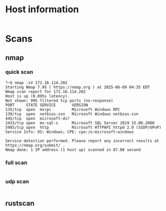 # Host information

```

```

# Scans
## nmap 
### quick scan

```
└─$ nmap -sV 172.16.114.202            
Starting Nmap 7.95 ( https://nmap.org ) at 2025-06-09 04:35 EDT
Nmap scan report for 172.16.114.202
Host is up (0.095s latency).
Not shown: 995 filtered tcp ports (no-response)
PORT     STATE SERVICE       VERSION
135/tcp  open  msrpc         Microsoft Windows RPC
139/tcp  open  netbios-ssn   Microsoft Windows netbios-ssn
445/tcp  open  microsoft-ds?
1433/tcp open  ms-sql-s      Microsoft SQL Server 2019 15.00.2000
5985/tcp open  http          Microsoft HTTPAPI httpd 2.0 (SSDP/UPnP)
Service Info: OS: Windows; CPE: cpe:/o:microsoft:windows

Service detection performed. Please report any incorrect results at https://nmap.org/submit/ .
Nmap done: 1 IP address (1 host up) scanned in 87.88 second
```
### full scan 

```

```
### udp scan

```

```

## rustscan

```

```